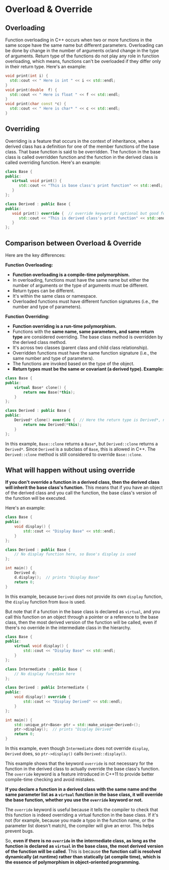 # Overload & Override 

## **Overloading**

Function overloading in C++ occurs when two or more functions in the same scope have the same name but different parameters. Overloading can be done by change in the number of arguments or/and change in the type of arguments. Return type of the functions do not play any role in function overloading, which means, functions can't be overloaded if they differ only in their return type. Here's an example:

```cpp
void print(int i) {
  std::cout << " Here is int " << i << std::endl;
}
void print(double  f) {
  std::cout << " Here is float " << f << std::endl;
}
void print(char const *c) {
  std::cout << " Here is char* " << c << std::endl;
}
```

## **Overriding**

Overriding is a feature that occurs in the context of inheritance, when a derived class has a definition for one of the member functions of the base class. That base function is said to be overridden. The function in the base class is called overridden function and the function in the derived class is called overriding function. Here's an example:

```cpp
class Base {
public:
   virtual void print() {
      std::cout << "This is base class's print function" << std::endl;
   }
};

class Derived : public Base {
public:
   void print() override {  // override keyword is optional but good for code clarity
      std::cout << "This is derived class's print function" << std::endl;
   }
};
```

## Comparison between Overload & Override 

Here are the key differences:

**Function Overloading:**

- **Function overloading is a compile-time polymorphism.**
- In overloading, functions must have the same name but either the number of arguments or the type of arguments must be different.
- Return types can be different.
- It's within the same class or namespace.
- Overloaded functions must have different function signatures (i.e., the number and type of parameters).

**Function Overriding:**

- **Function overriding is a run-time polymorphism.**
- Functions with the **same name, same parameters, and same return type** are considered overriding. The base class method is overridden by the derived class method.
- It's across two classes (parent class and child class relationship).
- Overridden functions must have the same function signature (i.e., the same number and type of parameters).
- The functions are invoked based on the type of the object.
- **Return types must be the same or covariant (a derived type). Example:**

```cpp
class Base {
public:
    virtual Base* clone() { 
        return new Base(*this); 
    }
};

class Derived : public Base {
public:
    Derived* clone() override {  // Here the return type is Derived*, not Base*.
        return new Derived(*this);
    }
};
```

In this example, `Base::clone` returns a `Base*`, but `Derived::clone` returns a `Derived*`. Since `Derived` is a subclass of `Base`, this is allowed in C++. The `Derived::clone` method is still considered to override `Base::clone`.

## What will happen without using override

**If you don't override a function in a derived class, then the derived class will inherit the base class's function.** This means that if you have an object of the derived class and you call the function, the base class's version of the function will be executed.

Here's an example:

```cpp
class Base {
public:
    void display() {
        std::cout << "Display Base" << std::endl;
    }
};

class Derived : public Base {
    // No display function here, so Base's display is used
};

int main() {
    Derived d;
    d.display();  // prints "Display Base"
    return 0;
}
```

In this example, because `Derived` does not provide its own `display` function, the `display` function from `Base` is used.

But note that if a function in the base class is declared as `virtual`, and you call this function on an object through a pointer or a reference to the base class, then the most derived version of the function will be called, even if there's no override in the intermediate class in the hierarchy.

```cpp
class Base {
public:
    virtual void display() {
        std::cout << "Display Base" << std::endl;
    }
};

class Intermediate : public Base {
    // No display function here
};

class Derived : public Intermediate {
public:
    void display() override {
        std::cout << "Display Derived" << std::endl;
    }
};

int main() {
    std::unique_ptr<Base> ptr = std::make_unique<Derived>();
    ptr->display();  // prints "Display Derived"
    return 0;
}
```

In this example, even though `Intermediate` does not override `display`, `Derived` does, so `ptr->display()` calls `Derived::display()`.

This example shows that the keyword `override` is not necessary for the function in the derived class to actually override the base class's function. The `override` keyword is a feature introduced in C++11 to provide better compile-time checking and avoid mistakes.

**If you declare a function in a derived class with the same name and the same parameter list as a `virtual` function in the base class, it will override the base function, whether you use the `override` keyword or not.**

The `override` keyword is useful because it tells the compiler to check that this function is indeed overriding a virtual function in the base class. If it's not (for example, because you made a typo in the function name, or the parameter list doesn't match), the compiler will give an error. This helps prevent bugs.

So, **even if there is no `override` in the intermediate class, as long as the function is declared as `virtual` in the base class, the most derived version of the function will be called**. This is because **the function call is resolved dynamically (at runtime) rather than statically (at compile time), which is the essence of polymorphism in object-oriented programming.**
